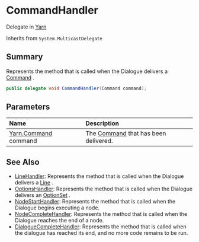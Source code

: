 # CommandHandler

Delegate in [Yarn](/docs/api/csharp/yarn.md)

Inherits from `System.MulticastDelegate`

## Summary


Represents the method that is called when the Dialogue delivers a  [Command](yarn.command.md) .


```csharp
public delegate void CommandHandler(Command command);
```

## Parameters

|Name|Description|
|:---|:---|
|[Yarn.Command](/docs/api/csharp/yarn.command.md) command|The  [Command](yarn.command.md)  that has been delivered.|

## See Also

* [LineHandler](/docs/api/csharp/yarn.linehandler.md): Represents the method that is called when the Dialogue delivers a  [Line](yarn.line.md) .
* [OptionsHandler](/docs/api/csharp/yarn.optionshandler.md): Represents the method that is called when the Dialogue delivers an  [OptionSet](yarn.optionset.md) .
* [NodeStartHandler](/docs/api/csharp/yarn.nodestarthandler.md): Represents the method that is called when the Dialogue begins executing a node.
* [NodeCompleteHandler](/docs/api/csharp/yarn.nodecompletehandler.md): Represents the method that is called when the Dialogue reaches the end of a node.
* [DialogueCompleteHandler](/docs/api/csharp/yarn.dialoguecompletehandler.md): Represents the method that is called when the dialogue has reached its end, and no more code remains to be run.

